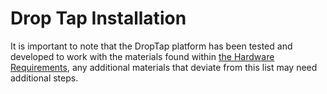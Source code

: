 # Drop Tap Installation

It is important to note that the DropTap platform has been tested and developed to work with the materials found within [the Hardware Requirements](/hardware/software_requirements.md), any additional materials that deviate from this list may need additional steps.
